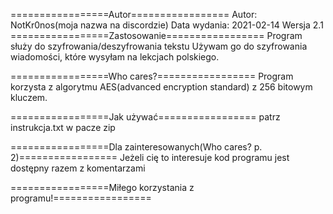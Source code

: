 
=================Autor=================
Autor: NotKr0nos(moja nazwa na discordzie)
Data wydania: 2021-02-14
Wersja 2.1
=================Zastosowanie=================
Program służy do szyfrowania/deszyfrowania tekstu
Używam go do szyfrowania wiadomości, które wysyłam na lekcjach polskiego.

=================Who cares?=================
Program korzysta z algorytmu AES(advanced encryption standard) z 256 bitowym kluczem.

=================Jak używać=================
patrz instrukcja.txt w pacze zip

=================Dla zainteresowanych(Who cares? p. 2)=================
Jeżeli cię to interesuje kod programu jest dostępny razem z komentarzami

=================Miłego korzystania z programu!=================
